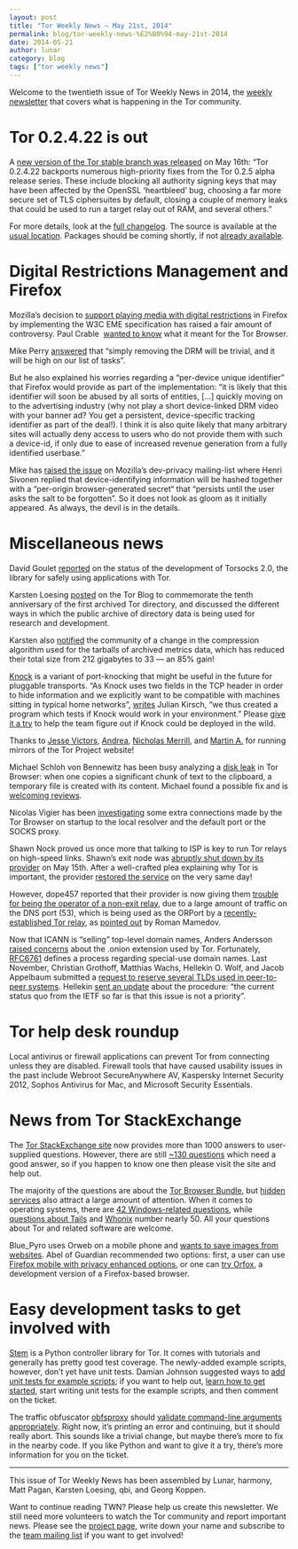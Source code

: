 ```yaml
---
layout: post
title: "Tor Weekly News — May 21st, 2014"
permalink: blog/tor-weekly-news-%E2%80%94-may-21st-2014
date: 2014-05-21
author: lunar
category: blog
tags: ["tor weekly news"]
---
```


Welcome to the twentieth issue of Tor Weekly News in 2014, the [weekly newsletter](https://lists.torproject.org/cgi-bin/mailman/listinfo/tor-news) that covers what is happening in the Tor community.

# Tor 0.2.4.22 is out

A [new version of the Tor stable branch was released](https://lists.torproject.org/pipermail/tor-talk/2014-May/032956.html) on May 16th: “Tor 0.2.4.22 backports numerous high-priority fixes from the Tor 0.2.5 alpha release series. These include blocking all authority signing keys that may have been affected by the OpenSSL ‘heartbleed’ bug, choosing a far more secure set of TLS ciphersuites by default, closing a couple of memory leaks that could be used to run a target relay out of RAM, and several others.”

For more details, look at the [full changelog](https://gitweb.torproject.org/tor.git/blob_plain/2ee56e4c2:/ChangeLog). The source is available at the [usual location](https://www.torproject.org/dist/). Packages should be coming shortly, if not [already available](http://packages.qa.debian.org/t/tor/news/20140517T102023Z.html).

# Digital Restrictions Management and Firefox

Mozilla’s decision to [support playing media with digital restrictions](https://hacks.mozilla.org/2014/05/reconciling-mozillas-mission-and-w3c-eme/) in Firefox by implementing the W3C EME specification has raised a fair amount of controversy. Paul Crable  [wanted to know](https://lists.torproject.org/pipermail/tor-talk/2014-May/032947.html) what it meant for the Tor Browser.

Mike Perry [answered](https://lists.torproject.org/pipermail/tor-talk/2014-May/032985.html) that “simply removing the DRM will be trivial, and it will be high on our list of tasks”.

But he also explained his worries regarding a “per-device unique identifier” that Firefox would provide as part of the implementation: “it is likely that this identifier will soon be abused by all sorts of entities, […] quickly moving on to the advertising industry (why not play a short device-linked DRM video with your banner ad? You get a persistent, device-specific tracking identifier as part of the deal!). I think it is also quite likely that many arbitrary sites will actually deny access to users who do not provide them with such a device-id, if only due to ease of increased revenue generation from a fully identified userbase.”

Mike has [raised the issue](https://groups.google.com/forum/#!topic/mozilla.dev.privacy/3jA9zt1pXVo) on Mozilla’s dev-privacy mailing-list where Henri Sivonen replied that device-identifying information will be hashed together with a “per-origin browser-generated secret“ that “persists until the user asks the salt to be forgotten”. So it does not look as gloom as it initially appeared. As always, the devil is in the details.

# Miscellaneous news

David Goulet [reported](https://lists.torproject.org/pipermail/tor-dev/2014-May/006872.html) on the status of the development of Torsocks 2.0, the library for safely using applications with Tor.

Karsten Loesing [posted](https://blog.torproject.org/blog/10-years-collecting-tor-directory-data) on the Tor Blog to commemorate the tenth anniversary of the first archived Tor directory, and discussed the different ways in which the public archive of directory data is being used for research and development.

Karsten also [notified](https://lists.torproject.org/pipermail/tor-dev/2014-May/006884.html) the community of a change in the compression algorithm used for the tarballs of archived metrics data, which has reduced their total size from 212 gigabytes to 33 — an 85% gain!

[Knock](https://gnunet.org/knock) is a variant of port-knocking that might be useful in the future for pluggable transports. “As Knock uses two fields in the TCP header in order to hide information and we explicitly want to be compatible with machines sitting in typical home networks”, [writes](https://lists.torproject.org/pipermail/tor-dev/2014-May/006873.html) Julian Kirsch, “we thus created a program which tests if Knock would work in your environment.” Please [give it a try](https://gnunet.org/knock_nat_tester) to help the team figure out if Knock could be deployed in the wild.

Thanks to [Jesse Victors](https://lists.torproject.org/pipermail/tor-mirrors/2014-May/000581.html), [Andrea](https://lists.torproject.org/pipermail/tor-mirrors/2014-May/000589.html), [Nicholas Merrill](https://lists.torproject.org/pipermail/tor-mirrors/2014-May/000592.html), and [Martin A.](https://lists.torproject.org/pipermail/tor-mirrors/2014-May/000594.html) for running mirrors of the Tor Project website!

Michael Schloh von Bennewitz has been busy analyzing a [disk leak](https://bugs.torproject.org/9701) in Tor Browser: when one copies a significant chunk of text to the clipboard, a temporary file is created with its content. Michael found a possible fix and is [welcoming reviews](https://lists.torproject.org/pipermail/tor-dev/2014-May/006875.html).

Nicolas Vigier has been [investigating](https://lists.torproject.org/pipermail/tbb-dev/2014-May/000050.html) some extra connections made by the Tor Browser on startup to the local resolver and the default port or the SOCKS proxy.

Shawn Nock proved us once more that talking to ISP is key to run Tor relays on high-speed links. Shawn’s exit node was [abruptly shut down by its provider](https://lists.torproject.org/pipermail/tor-relays/2014-May/004553.html) on May 15th. After a well-crafted plea explaining why Tor is important, the provider [restored the service](https://lists.torproject.org/pipermail/tor-relays/2014-May/004555.html) on the very same day!

However, dope457 reported that their provider is now giving them [trouble for being the operator of a non-exit relay](https://lists.torproject.org/pipermail/tor-relays/2014-May/004562.html), due to a large amount of traffic on the DNS port (53), which is being used as the ORPort by a [recently-established Tor relay](https://atlas.torproject.org/#details/44EFAF942314F756FC7EA50292D5B383E568A9BD), as [pointed out](https://lists.torproject.org/pipermail/tor-relays/2014-May/004563.html) by Roman Mamedov.

Now that ICANN is “selling” top-level domain names, Anders Andersson [raised concerns](https://lists.torproject.org/pipermail/tor-talk/2014-May/032974.html) about the .onion extension used by Tor. Fortunately, [RFC6761](https://tools.ietf.org/html/rfc6761) defines a process regarding special-use domain names. Last November, Christian Grothoff, Matthias Wachs, Hellekin O. Wolf, and Jacob Appelbaum submitted a [request to reserve several TLDs used in peer-to-peer systems](https://tools.ietf.org/html/draft-grothoff-iesg-special-use-p2p-names-02). Hellekin [sent an update](https://lists.torproject.org/pipermail/tor-talk/2014-May/032983.html) about the procedure: “the current status quo from the IETF so far is that this issue is not a priority”.

# Tor help desk roundup

Local antivirus or firewall applications can prevent Tor from connecting unless they are disabled. Firewall tools that have caused usability issues in the past include Webroot SecureAnywhere AV, Kaspersky Internet Security 2012, Sophos Antivirus for Mac, and Microsoft Security Essentials.

# News from Tor StackExchange

The [Tor StackExchange site](https://tor.stackexchange.com/) now provides more than 1000 answers to user-supplied questions. However, there are still [~130 questions](https://tor.stackexchange.com/unanswered) which need a good answer, so if you happen to know one then please visit the site and help out.

The majority of the questions are about the [Tor Browser Bundle](https://tor.stackexchange.com/questions/tagged/tor-browser-bundle), but [hidden services](https://tor.stackexchange.com/questions/tagged/hidden-services) also attract a large amount of attention. When it comes to operating systems, there are [42 Windows-related questions](https://tor.stackexchange.com/questions/tagged/windows), while [questions about Tails](https://tor.stackexchange.com/questions/tagged/tails) and [Whonix](https://tor.stackexchange.com/questions/tagged/whonix) number nearly 50. All your questions about Tor and related software are welcome.

Blue\_Pyro uses Orweb on a mobile phone and [wants to save images from websites](https://tor.stackexchange.com/q/1753/88). Abel of Guardian recommended two options: first, a user can use [Firefox mobile with privacy enhanced options](https://guardianproject.info/apps/firefoxprivacy/), or one can [try Orfox](https://guardianproject.info/builds/Orfox/latest/), a development version of a Firefox-based browser.

# Easy development tasks to get involved with

[Stem](https://stem.torproject.org/) is a Python controller library for Tor. It comes with tutorials and generally has pretty good test coverage. The newly-added example scripts, however, don’t yet have unit tests. Damian Johnson suggested ways to [add unit tests for example scripts](https://trac.torproject.org/projects/tor/ticket/11335); if you want to help out, [learn how to get started](https://gitweb.torproject.org/stem.git), start writing unit tests for the example scripts, and then comment on the ticket.

The traffic obfuscator [obfsproxy](https://www.torproject.org/projects/obfsproxy.html) should [validate command-line arguments appropriately](https://trac.torproject.org/projects/tor/ticket/9823). Right now, it’s printing an error and continuing, but it should really abort. This sounds like a trivial change, but maybe there’s more to fix in the nearby code. If you like Python and want to give it a try, there’s more information for you on the ticket.

* * *

This issue of Tor Weekly News has been assembled by Lunar, harmony, Matt Pagan, Karsten Loesing, qbi, and Georg Koppen.

Want to continue reading TWN? Please help us create this newsletter. We still need more volunteers to watch the Tor community and report important news. Please see the [project page](https://trac.torproject.org/projects/tor/wiki/TorWeeklyNews), write down your name and subscribe to the [team mailing list](https://lists.torproject.org/cgi-bin/mailman/listinfo/news-team) if you want to get involved!

